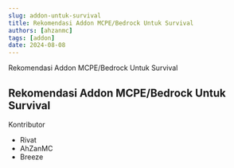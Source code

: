 ```yaml
---
slug: addon-untuk-survival
title: Rekomendasi Addon MCPE/Bedrock Untuk Survival
authors: [ahzanmc]
tags: [addon]
date: 2024-08-08
---
```


Rekomendasi Addon MCPE/Bedrock Untuk Survival
<!-- truncate -->

## Rekomendasi Addon MCPE/Bedrock Untuk Survival
Kontributor
- Rivat
- AhZanMC
- Breeze